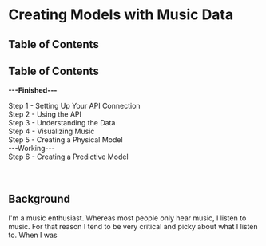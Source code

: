 # Creating Models with Music Data

## Table of Contents

<h2>Table of Contents</h2>

<b>---Finished---</b>

Step 1 - Setting Up Your API Connection<br>
Step 2 - Using the API<br>
Step 3 - Understanding the Data<br>
Step 4 - Visualizing Music<br>
Step 5 - Creating a Physical Model<br>
---Working---<br>
Step 6 - Creating a Predictive Model<br>
<br>
<br>
<h2>Background</h2>

I'm a music enthusiast. Whereas most people only hear music, I listen to music. For that reason I tend to be very critical and picky about what I listen to.
When I was 


